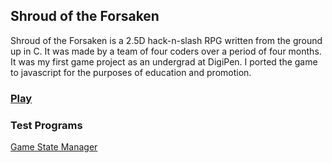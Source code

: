 ## Shroud of the Forsaken

Shroud of the Forsaken is a 2.5D hack-n-slash RPG written from the ground up in C. It was made by a team of four coders over a period of four months. It was my first game project as an undergrad at DigiPen. I ported the game to javascript for the purposes of education and promotion.

### [Play](https://solarbro.github.io/Shroud/play/)

### Test Programs
[Game State Manager](https://solarbro.github.io/Shroud/game_state_manager_test/)

